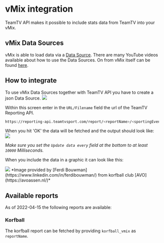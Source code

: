 # vMix integration

TeamTV API makes it possible to include stats data from TeamTV into your vMix.

## vMix Data Sources

vMix is able to load data via a [Data Source](https://www.vmix.com/help24/index.htm?DataSources.html). There are many YouTube videos available about how to use the Data Sources. On from vMix itself can be found [here](https://www.youtube.com/watch?v=t9CcKd9GeSY). 


## How to integrate 

To use vMix Data Sources together with TeamTV API you have to create a json Data Source.
<img src="/images/vmix-datasource-create.png" />

Within this screen enter in the `URL/Filename` field the url of the TeamTV Reporting API.
```bash
https://reporting-api.teamtvsport.com/report/<reportName>/<sportingEventId>?Authorization=<Authorization>&X-Resource-Group-Id=<resourceGroupId>
```

When you hit 'OK' the data will be fetched and the output should look like:
<img src="/images/vmix-datasource-data.png" />

*Make sure you set the `Update data every` field at the bottom to at least `10000` Milliseconds.*

When you include the data in a graphic it can look like this:

<img src="/images/vmix-datasource-output.png" />
*Image provided by [Ferdi Bouwman](https://www.linkedin.com/in/ferdibouwman/) from korfball club [AVO](https://avoassen.nl/)*


## Available reports

As of 2022-04-15 the following reports are available:

### Korfball

The korfball report can be fetched by providing `korfball_vmix` as `reportName`. 
